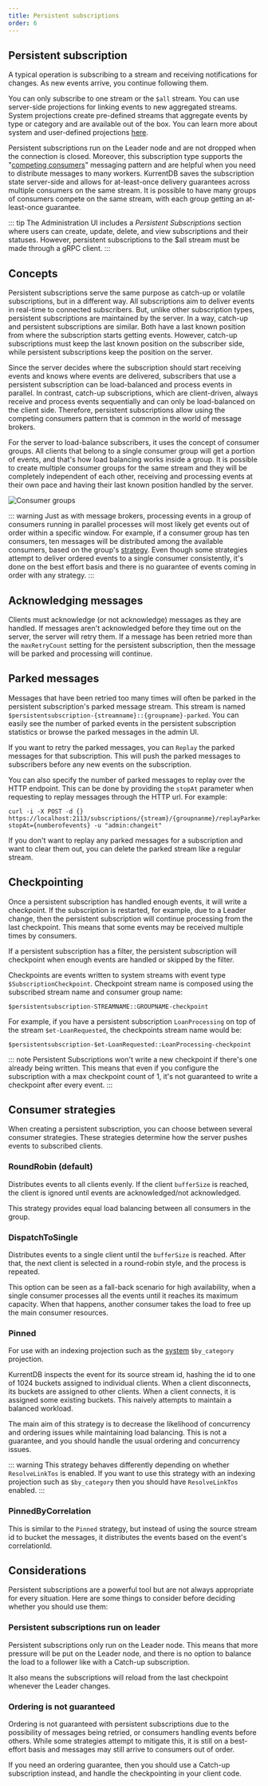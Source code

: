 ```yaml
---
title: Persistent subscriptions
order: 6
---
```


## Persistent subscription

A typical operation is subscribing to a stream and receiving notifications for changes. As new events arrive, you continue following them. 

You can only subscribe to one stream or the `$all` stream. You can use server-side projections for linking events to new aggregated streams. System projections create pre-defined streams that aggregate events by type or category and are available out of the box. You can learn more about system and user-defined projections [here](projections/custom.md).

Persistent subscriptions run on the Leader node and are not dropped when the connection is closed. Moreover, this subscription type supports the "[competing consumers](https://www.enterpriseintegrationpatterns.com/patterns/messaging/CompetingConsumers.html)" messaging pattern and are helpful when you need to distribute messages to many workers. KurrentDB saves the subscription state server-side and allows for at-least-once delivery guarantees across multiple consumers on the same stream. It is possible to have many groups of consumers compete on the same stream, with each group getting an at-least-once guarantee.

::: tip
The Administration UI includes a _Persistent Subscriptions_ section where users can create, update, delete, and view subscriptions and their statuses. However, persistent subscriptions to the $all stream must be made through a gRPC client.
:::

## Concepts

Persistent subscriptions serve the same purpose as catch-up or volatile subscriptions, but in a different way. All subscriptions aim to deliver events in real-time to connected subscribers. But, unlike other subscription types, persistent subscriptions are maintained by the server. In a way, catch-up and persistent subscriptions are similar. Both have a last known position from where the subscription starts getting events. However, catch-up subscriptions must keep the last known position on the subscriber side, while persistent subscriptions keep the position on the server.

Since the server decides where the subscription should start receiving events and knows where events are delivered, subscribers that use a persistent subscription can be load-balanced and process events in parallel. In contrast, catch-up subscriptions, which are client-driven, always receive and process events sequentially and can only be load-balanced on the client side. Therefore, persistent subscriptions allow using the competing consumers pattern that is common in the world of message brokers.

For the server to load-balance subscribers, it uses the concept of consumer groups. All clients that belong to a single consumer group will get a portion of events, and that's how load balancing works inside a group. It is possible to create multiple consumer groups for the same stream and they will be completely independent of each other, receiving and processing events at their own pace and having their last known position handled by the server.

![Consumer groups](./images/consumer-groups.jpg)

::: warning
Just as with message brokers, processing events in a group of consumers running in parallel processes will most likely get events out of order within a specific window. For example, if a consumer group has ten consumers, ten messages will be distributed among the available consumers, based on the group's [strategy](#consumer-strategies). Even though some strategies attempt to deliver ordered events to a single consumer consistently, it's done on the best effort basis and there is no guarantee of events coming in order with any strategy.
:::

## Acknowledging messages

Clients must acknowledge (or not acknowledge) messages as they are handled. If messages aren't acknowledged before they time out on the server, the server will retry them. If a message has been retried more than the `maxRetryCount` setting for the persistent subscription, then the message will be parked and processing will continue.

## Parked messages

Messages that have been retried too many times will often be parked in the persistent subscription's parked message stream. This stream is named `$persistentsubscription-{streamname}::{groupname}-parked`. You can easily see the number of parked events in the persistent subscription statistics or browse the parked messages in the admin UI.

If you want to retry the parked messages, you can `Replay` the parked messages for that subscription. This will push the parked messages to subscribers before any new events on the subscription.

You can also specify the number of parked messages to replay over the HTTP endpoint. This can be done by providing the `stopAt` parameter when requesting to replay messages through the HTTP url. For example:

```bash:no-line-numbers
curl -i -X POST -d {} https://localhost:2113/subscriptions/{stream}/{groupnanme}/replayParked?stopAt={numberofevents} -u "admin:changeit"
```

If you don't want to replay any parked messages for a subscription and want to clear them out, you can delete the parked stream like a regular stream.

## Checkpointing

Once a persistent subscription has handled enough events, it will write a checkpoint. If the subscription is restarted, for example, due to a Leader change, then the persistent subscription will continue processing from the last checkpoint. This means that some events may be received multiple times by consumers.

If a persistent subscription has a filter, the persistent subscription will checkpoint when enough events are handled or skipped by the filter.

Checkpoints are events written to system streams with event type `$SubscriptionCheckpoint`. Checkpoint stream name is composed using the subscribed stream name and consumer group name:

`$persistentsubscription-STREAMNAME::GROUPNAME-checkpoint`

For example, if you have a persistent subscription `LoanProcessing` on top of the stream `$et-LoanRequested`, the checkpoints stream name would be:

`$persistentsubscription-$et-LoanRequested::LoanProcessing-checkpoint`

::: note
Persistent Subscriptions won't write a new checkpoint if there's one already being written. This means that even if you configure the subscription with a max checkpoint count of 1, it's not guaranteed to write a checkpoint after every event.
:::

## Consumer strategies

When creating a persistent subscription, you can choose between several consumer strategies. These strategies determine how the server pushes events to subscribed clients.

### RoundRobin (default)

Distributes events to all clients evenly. If the client `bufferSize` is reached, the client is ignored until events are acknowledged/not acknowledged.

This strategy provides equal load balancing between all consumers in the group.

### DispatchToSingle

Distributes events to a single client until the `bufferSize` is reached. After that, the next client is selected in a round-robin style, and the process is repeated.

This option can be seen as a fall-back scenario for high availability, when a single consumer processes all the events until it reaches its maximum capacity. When that happens, another consumer takes the load to free up the main consumer resources.

### Pinned

For use with an indexing projection such as the [system](projections/system.md#by-category) `$by_category` projection.

KurrentDB inspects the event for its source stream id, hashing the id to one of 1024 buckets assigned to individual clients. When a client disconnects, its buckets are assigned to other clients. When a client connects, it is assigned some existing buckets. This naively attempts to maintain a balanced workload.

The main aim of this strategy is to decrease the likelihood of concurrency and ordering issues while maintaining load balancing. This is not a guarantee, and you should handle the usual ordering and concurrency issues.

::: warning
This strategy behaves differently depending on whether `ResolveLinkTos` is enabled. If you want to use this strategy with an indexing projection such as `$by_category` then you should have `ResolveLinkTos` enabled.
:::

### PinnedByCorrelation

This is similar to the `Pinned` strategy, but instead of using the source stream id to bucket the messages, it distributes the events based on the event's correlationId.

## Considerations

Persistent subscriptions are a powerful tool but are not always appropriate for every situation. Here are some things to consider before deciding whether you should use them:

### Persistent subscriptions run on leader

Persistent subscriptions only run on the Leader node.
This means that more pressure will be put on the Leader node, and there is no option to balance the load to a follower like with a Catch-up subscription.

It also means the subscriptions will reload from the last checkpoint whenever the Leader changes.

### Ordering is not guaranteed

Ordering is not guaranteed with persistent subscriptions due to the possibility of messages being retried, or consumers handling events before others.
While some strategies attempt to mitigate this, it is still on a best-effort basis and messages may still arrive to consumers out of order.

If you need an ordering guarantee, then you should use a Catch-up subscription instead, and handle the checkpointing in your client code.
